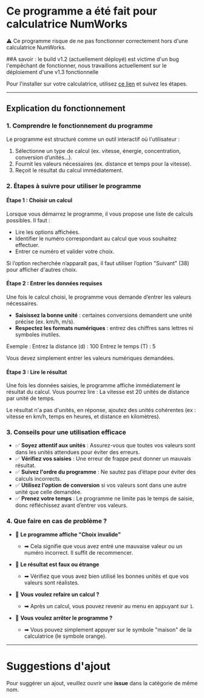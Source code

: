 # Ce programme a été fait pour calculatrice NumWorks

⚠️ Ce programme risque de ne pas fonctionner correctement hors d'une calculatrice NumWorks.

##A savoir : le build v1.2 (actuellement déployé) est victime d'un bug l'empêchant de fonctionner, nous travaillons actuellement sur le déploiement d'une v1.3 fonctionnelle

Pour l'installer sur votre calculatrice, utilisez [ce lien](https://my.numworks.com/python/maop76698/formules_physique) et suivez les étapes.

---

## Explication du fonctionnement

### 1. Comprendre le fonctionnement du programme

Le programme est structuré comme un outil interactif où l'utilisateur :

1. Sélectionne un type de calcul (ex. vitesse, énergie, concentration, conversion d’unités…).
2. Fournit les valeurs nécessaires (ex. distance et temps pour la vitesse).
3. Reçoit le résultat du calcul immédiatement.

### 2. Étapes à suivre pour utiliser le programme

#### Étape 1 : Choisir un calcul

Lorsque vous démarrez le programme, il vous propose une liste de calculs possibles. Il faut :

- Lire les options affichées.
- Identifier le numéro correspondant au calcul que vous souhaitez effectuer.
- Entrer ce numéro et valider votre choix.

Si l’option recherchée n’apparaît pas, il faut utiliser l’option "Suivant" (38) pour afficher d'autres choix.

#### Étape 2 : Entrer les données requises

Une fois le calcul choisi, le programme vous demande d’entrer les valeurs nécessaires.

- **Saisissez la bonne unité** : certaines conversions demandent une unité précise (ex. km/h, m/s).
- **Respectez les formats numériques** : entrez des chiffres sans lettres ni symboles inutiles.

Exemple :
Entrez la distance (d) : 100
Entrez le temps (T) : 5

Vous devez simplement entrer les valeurs numériques demandées.

#### Étape 3 : Lire le résultat

Une fois les données saisies, le programme affiche immédiatement le résultat du calcul. Vous pourrez lire : La vitesse est 20 unités de distance par unité de temps.

Le résultat n'a pas d'unités, en réponse, ajoutez des unités cohérentes (ex : vitesse en km/h, temps en heures, et distance en kilomètres).

### 3. Conseils pour une utilisation efficace

- ✅ **Soyez attentif aux unités** : Assurez-vous que toutes vos valeurs sont dans les unités attendues pour éviter des erreurs.
- ✅ **Vérifiez vos saisies** : Une erreur de frappe peut donner un mauvais résultat.
- ✅ **Suivez l'ordre du programme** : Ne sautez pas d’étape pour éviter des calculs incorrects.
- ✅ **Utilisez l'option de conversion** si vos valeurs sont dans une autre unité que celle demandée.
- ✅ **Prenez votre temps** : Le programme ne limite pas le temps de saisie, donc réfléchissez avant d’entrer vos valeurs.

### 4. Que faire en cas de problème ?

- 🚨 **Le programme affiche "Choix invalide"**
  - ➡ Cela signifie que vous avez entré une mauvaise valeur ou un numéro incorrect. Il suffit de recommencer.
  
- 🚨 **Le résultat est faux ou étrange**
  - ➡ Vérifiez que vous avez bien utilisé les bonnes unités et que vos valeurs sont réalistes.
  
- 🚨 **Vous voulez refaire un calcul ?**
  - ➡ Après un calcul, vous pouvez revenir au menu en appuyant sur `1`.

- 🚨 **Vous voulez arrêter le programme ?**
  - ➡ Vous pouvez simplement appuyer sur le symbole "maison" de la calculatrice (le symbole orange).

---

# Suggestions d'ajout

Pour suggérer un ajout, veuillez ouvrir une **issue** dans la catégorie de même nom. 
